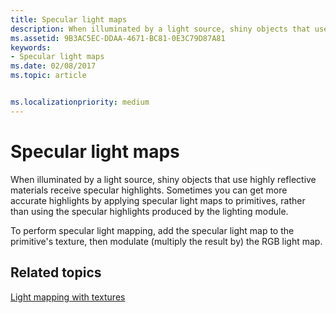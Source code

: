 ```yaml
---
title: Specular light maps
description: When illuminated by a light source, shiny objects that use highly reflective materials receive specular highlights.
ms.assetid: 9B3AC5EC-DDAA-4671-BC81-0E3C79D87A81
keywords:
- Specular light maps
ms.date: 02/08/2017
ms.topic: article


ms.localizationpriority: medium
---
```

# Specular light maps


When illuminated by a light source, shiny objects that use highly reflective materials receive specular highlights. Sometimes you can get more accurate highlights by applying specular light maps to primitives, rather than using the specular highlights produced by the lighting module.

To perform specular light mapping, add the specular light map to the primitive's texture, then modulate (multiply the result by) the RGB light map.

## <span id="related-topics"></span>Related topics


[Light mapping with textures](light-mapping-with-textures.md)

 

 




